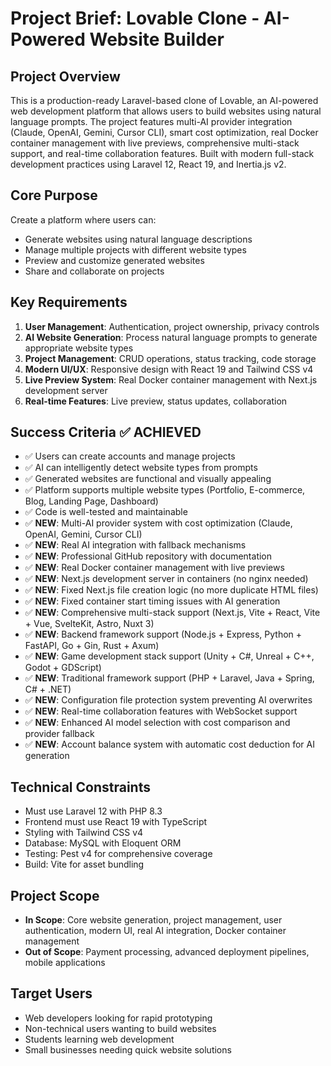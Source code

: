 # Project Brief: Lovable Clone - AI-Powered Website Builder

## Project Overview
This is a production-ready Laravel-based clone of Lovable, an AI-powered web development platform that allows users to build websites using natural language prompts. The project features multi-AI provider integration (Claude, OpenAI, Gemini, Cursor CLI), smart cost optimization, real Docker container management with live previews, comprehensive multi-stack support, and real-time collaboration features. Built with modern full-stack development practices using Laravel 12, React 19, and Inertia.js v2.

## Core Purpose
Create a platform where users can:
- Generate websites using natural language descriptions
- Manage multiple projects with different website types
- Preview and customize generated websites
- Share and collaborate on projects

## Key Requirements
1. **User Management**: Authentication, project ownership, privacy controls
2. **AI Website Generation**: Process natural language prompts to generate appropriate website types
3. **Project Management**: CRUD operations, status tracking, code storage
4. **Modern UI/UX**: Responsive design with React 19 and Tailwind CSS v4
5. **Live Preview System**: Real Docker container management with Next.js development server
6. **Real-time Features**: Live preview, status updates, collaboration

## Success Criteria ✅ ACHIEVED
- ✅ Users can create accounts and manage projects
- ✅ AI can intelligently detect website types from prompts
- ✅ Generated websites are functional and visually appealing
- ✅ Platform supports multiple website types (Portfolio, E-commerce, Blog, Landing Page, Dashboard)
- ✅ Code is well-tested and maintainable
- ✅ **NEW**: Multi-AI provider system with cost optimization (Claude, OpenAI, Gemini, Cursor CLI)
- ✅ **NEW**: Real AI integration with fallback mechanisms
- ✅ **NEW**: Professional GitHub repository with documentation
- ✅ **NEW**: Real Docker container management with live previews
- ✅ **NEW**: Next.js development server in containers (no nginx needed)
- ✅ **NEW**: Fixed Next.js file creation logic (no more duplicate HTML files)
- ✅ **NEW**: Fixed container start timing issues with AI generation
- ✅ **NEW**: Comprehensive multi-stack support (Next.js, Vite + React, Vite + Vue, SvelteKit, Astro, Nuxt 3)
- ✅ **NEW**: Backend framework support (Node.js + Express, Python + FastAPI, Go + Gin, Rust + Axum)
- ✅ **NEW**: Game development stack support (Unity + C#, Unreal + C++, Godot + GDScript)
- ✅ **NEW**: Traditional framework support (PHP + Laravel, Java + Spring, C# + .NET)
- ✅ **NEW**: Configuration file protection system preventing AI overwrites
- ✅ **NEW**: Real-time collaboration features with WebSocket support
- ✅ **NEW**: Enhanced AI model selection with cost comparison and provider fallback
- ✅ **NEW**: Account balance system with automatic cost deduction for AI generation

## Technical Constraints
- Must use Laravel 12 with PHP 8.3
- Frontend must use React 19 with TypeScript
- Styling with Tailwind CSS v4
- Database: MySQL with Eloquent ORM
- Testing: Pest v4 for comprehensive coverage
- Build: Vite for asset bundling

## Project Scope
- **In Scope**: Core website generation, project management, user authentication, modern UI, real AI integration, Docker container management
- **Out of Scope**: Payment processing, advanced deployment pipelines, mobile applications

## Target Users
- Web developers looking for rapid prototyping
- Non-technical users wanting to build websites
- Students learning web development
- Small businesses needing quick website solutions
